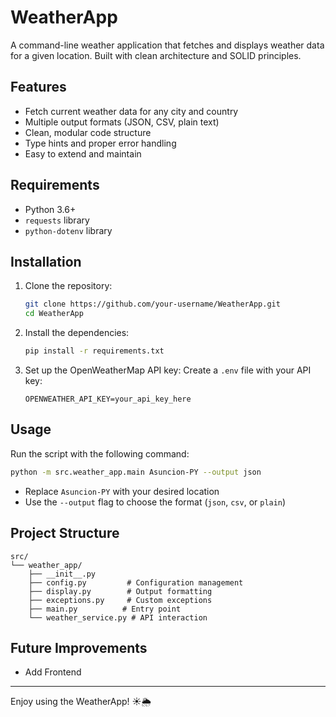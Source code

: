 # WeatherApp

A command-line weather application that fetches and displays weather data for a given location. Built with clean architecture and SOLID principles.

## Features

- Fetch current weather data for any city and country
- Multiple output formats (JSON, CSV, plain text)
- Clean, modular code structure
- Type hints and proper error handling
- Easy to extend and maintain

## Requirements

- Python 3.6+
- `requests` library
- `python-dotenv` library

## Installation

1. Clone the repository:
   ```bash
   git clone https://github.com/your-username/WeatherApp.git
   cd WeatherApp
   ```

2. Install the dependencies:
   ```bash
   pip install -r requirements.txt
   ```

3. Set up the OpenWeatherMap API key:
   Create a `.env` file with your API key:
   ```
   OPENWEATHER_API_KEY=your_api_key_here
   ```

## Usage

Run the script with the following command:

```bash
python -m src.weather_app.main Asuncion-PY --output json
```

- Replace `Asuncion-PY` with your desired location
- Use the `--output` flag to choose the format (`json`, `csv`, or `plain`)

## Project Structure

```
src/
└── weather_app/
    ├── __init__.py
    ├── config.py         # Configuration management
    ├── display.py        # Output formatting
    ├── exceptions.py     # Custom exceptions
    ├── main.py          # Entry point
    └── weather_service.py # API interaction
```

## Future Improvements

- Add Frontend

---

Enjoy using the WeatherApp! ☀️🌦️
